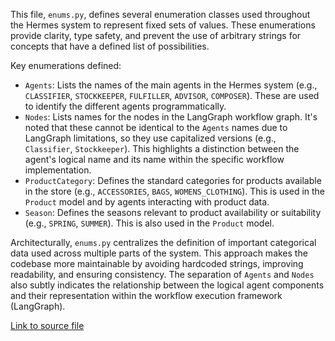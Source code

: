 This file, `enums.py`, defines several enumeration classes used throughout the Hermes system to represent fixed sets of values. These enumerations provide clarity, type safety, and prevent the use of arbitrary strings for concepts that have a defined list of possibilities.

Key enumerations defined:
-   `Agents`: Lists the names of the main agents in the Hermes system (e.g., `CLASSIFIER`, `STOCKKEEPER`, `FULFILLER`, `ADVISOR`, `COMPOSER`). These are used to identify the different agents programmatically.
-   `Nodes`: Lists names for the nodes in the LangGraph workflow graph. It's noted that these cannot be identical to the `Agents` names due to LangGraph limitations, so they use capitalized versions (e.g., `Classifier`, `Stockkeeper`). This highlights a distinction between the agent's logical name and its name within the specific workflow implementation.
-   `ProductCategory`: Defines the standard categories for products available in the store (e.g., `ACCESSORIES`, `BAGS`, `WOMENS_CLOTHING`). This is used in the `Product` model and by agents interacting with product data.
-   `Season`: Defines the seasons relevant to product availability or suitability (e.g., `SPRING`, `SUMMER`). This is also used in the `Product` model.

Architecturally, `enums.py` centralizes the definition of important categorical data used across multiple parts of the system. This approach makes the codebase more maintainable by avoiding hardcoded strings, improving readability, and ensuring consistency. The separation of `Agents` and `Nodes` also subtly indicates the relationship between the logical agent components and their representation within the workflow execution framework (LangGraph).

[Link to source file](../../../../src/hermes/model/enums.py) 
